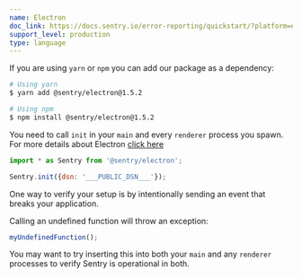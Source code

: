 ```yaml
---
name: Electron
doc_link: https://docs.sentry.io/error-reporting/quickstart/?platform=electron
support_level: production
type: language
---
```

If you are using `yarn` or `npm` you can add our package as a dependency:

```bash
# Using yarn
$ yarn add @sentry/electron@1.5.2

# Using npm
$ npm install @sentry/electron@1.5.2
```




You need to call `init` in your `main` and every `renderer` process you spawn.
For more details about Electron [click here](/platforms/javascript/electron/)  

```javascript
import * as Sentry from '@sentry/electron';

Sentry.init({dsn: '___PUBLIC_DSN___'});
```



One way to verify your setup is by intentionally sending an event that breaks your application.

Calling an undefined function will throw an exception:

```js
myUndefinedFunction();
```

You may want to try inserting this into both your `main` and any `renderer`
processes to verify Sentry is operational in both.
